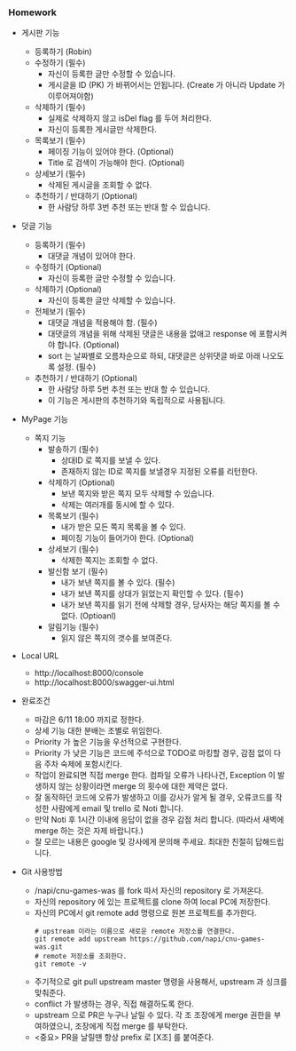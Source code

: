 ### Homework

* 게시판 기능
	* 등록하기 (Robin)
	* 수정하기 (필수)
		* 자신이 등록한 글만 수정할 수 있습니다.
		* 게시글을 ID (PK) 가 바뀌어서는 안됩니다.  (Create 가 아니라 Update 가 이루어져야함)
	* 삭제하기 (필수)
		* 실제로 삭제하지 않고 isDel flag 를 두어 처리한다.
		* 자신이 등록한 게시글만 삭제한다.
	* 목록보기 (필수)
		* 페이징 기능이 있어야 한다. (Optional)
		* Title 로 검색이 가능해야 한다. (Optional)
	* 상세보기 (필수)
		* 삭제된 게시글을 조회할 수 없다.
	* 추천하기 / 반대하기 (Optional)
		* 한 사람당 하루 3번 추천 또는 반대 할 수 있습니다.

* 덧글 기능
	* 등록하기 (필수)
		* 대댓글 개념이 있어야 한다.
	* 수정하기 (Optional)
		* 자신이 등록한 글만 수정할 수 있습니다.
	* 삭제하기 (Optional)
		* 자신이 등록한 글만 삭제할 수 있습니다.
	* 전체보기 (필수)
		* 대댓글 개념을 적용해야 함. (필수)
		* 대댓글의 개념을 위해 삭제된 댓글은 내용을 없애고 response 에 포함시켜야 합니다. (Optional)
		* sort 는 날짜별로 오름차순으로 하되, 대댓글은 상위댓글 바로 아래 나오도록 설정. (필수)
	* 추천하기 / 반대하기 (Optional)
		* 한 사람당 하루 5번 추천 또는 반대 할 수 있습니다.
		* 이 기능은 게시판의 추천하기와 독립적으로 사용됩니다.

* MyPage 기능
	* 쪽지 기능
		* 발송하기 (필수)
			* 상대ID 로 쪽지를 보낼 수 있다.
			* 존재하지 않는 ID로 쪽지를 보낼경우 지정된 오류를 리턴한다.
		* 삭제하기 (Optional)
			* 보낸 쪽지와 받은 쪽지 모두 삭제할 수 있습니다.
			* 삭제는 여러개를 동시에 할 수 있다.
		* 목록보기 (필수)
			* 내가 받은 모든 쪽지 목록을 볼 수 있다.
			* 페이징 기능이 들어가야 한다. (Optional)
		* 상세보기 (필수)
			* 삭제한 쪽지는 조회할 수 없다.
		* 발신함 보기 (필수)
			* 내가 보낸 쪽지를 볼 수 있다. (필수)
			* 내가 보낸 쪽지를 상대가 읽었는지 확인할 수 있다. (필수)
			* 내가 보낸 쪽지를 읽기 전에 삭제할 경우, 당사자는 해당 쪽지를 볼 수 없다. (Optioanl)
		* 알림기능 (필수)
			* 읽지 않은 쪽지의 갯수를 보여준다.
* Local URL
	* http://localhost:8000/console
	* http://localhost:8000/swagger-ui.html
* 완료조건
	* 마감은 6/11 18:00 까지로 정한다.
	* 상세 기능 대한 분배는 조별로 위임한다.
	* Priority 가 높은 기능을 우선적으로 구현한다.
	* Priority 가 낮은 기능은 코드에 주석으로 TODO로 마킹할 경우, 감점 없이 다음 주차 숙제에 포함시킨다.
	* 작업이 완료되면 직접 merge 한다. 컴파일 오류가 나타나건, Exception 이 발생하지 않는 상황이라면 merge 의 횟수에 대한 제약은 없다.
	* 잘 동작하던 코드에 오류가 발생하고 이를 강사가 알게 될 경우, 오류코드를 작성한 사람에게 email 및 trello 로 Noti 합니다.
	* 만약 Noti 후 1시간 이내에 응답이 없을 경우 감점 처리 합니다. (따라서 새벽에 merge 하는 것은 자제 바랍니다.)
	* 잘 모르는 내용은 google 및 강사에게 문의해 주세요. 최대한 친절히 답해드립니다.
* Git 사용방법
	* /napi/cnu-games-was 를 fork 따서 자신의 repository 로 가져온다.
	* 자신의 repository 에 있는 프로젝트를 clone 하여 local PC에 저장한다.
	* 자신의 PC에서 git remote add 명령으로 원본 프로젝트를 추가한다.
		```
		# upstream 이라는 이름으로 새로운 remote 저장소를 연결한다.
		git remote add upstream https://github.com/napi/cnu-games-was.git
		# remote 저장소를 조회한다.
		git remote -v
		```
	* 주기적으로 git pull upstream master 명령을 사용해서, upstream 과 싱크를 맞춰준다.
	* conflict 가 발생하는 경우, 직접 해결하도록 한다.
	* upstream 으로 PR은 누구나 날릴 수 있다. 각 조 조장에게 merge 권한을 부여하였으니, 조장에게 직접 merge 를 부탁한다.
	* <중요> PR을 날릴땐 항상 prefix 로 [X조] 를 붙여준다.
